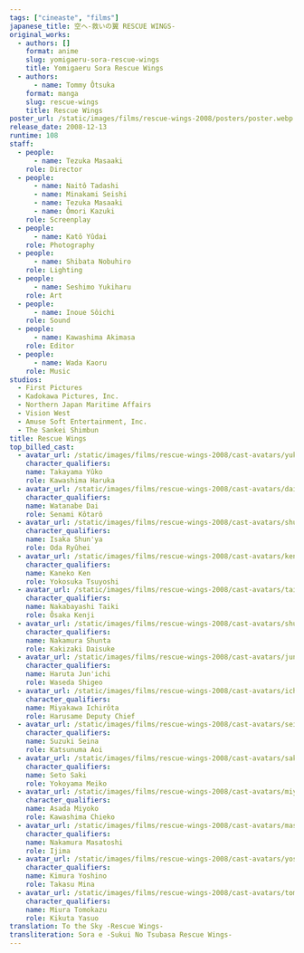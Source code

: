```yaml
---
tags: ["cineaste", "films"]
japanese_title: 空へ-救いの翼 RESCUE WINGS-
original_works:
  - authors: []
    format: anime
    slug: yomigaeru-sora-rescue-wings
    title: Yomigaeru Sora Rescue Wings
  - authors:
      - name: Tommy Ôtsuka
    format: manga
    slug: rescue-wings
    title: Rescue Wings
poster_url: /static/images/films/rescue-wings-2008/posters/poster.webp
release_date: 2008-12-13
runtime: 108
staff:
  - people:
      - name: Tezuka Masaaki
    role: Director
  - people:
      - name: Naitô Tadashi
      - name: Minakami Seishi
      - name: Tezuka Masaaki
      - name: Ômori Kazuki
    role: Screenplay
  - people:
      - name: Katô Yûdai
    role: Photography
  - people:
      - name: Shibata Nobuhiro
    role: Lighting
  - people:
      - name: Seshimo Yukiharu
    role: Art
  - people:
      - name: Inoue Sôichi
    role: Sound
  - people:
      - name: Kawashima Akimasa
    role: Editor
  - people:
      - name: Wada Kaoru
    role: Music
studios:
  - First Pictures
  - Kadokawa Pictures, Inc.
  - Northern Japan Maritime Affairs
  - Vision West
  - Amuse Soft Entertainment, Inc.
  - The Sankei Shimbun
title: Rescue Wings
top_billed_cast:
  - avatar_url: /static/images/films/rescue-wings-2008/cast-avatars/yuko-takayama-0.webp
    character_qualifiers:
    name: Takayama Yûko
    role: Kawashima Haruka
  - avatar_url: /static/images/films/rescue-wings-2008/cast-avatars/dai-watanabe-0.webp
    character_qualifiers:
    name: Watanabe Dai
    role: Senami Kôtarô
  - avatar_url: /static/images/films/rescue-wings-2008/cast-avatars/shunya-isaka-0.webp
    character_qualifiers:
    name: Isaka Shun'ya
    role: Oda Ryûhei
  - avatar_url: /static/images/films/rescue-wings-2008/cast-avatars/ken-kaneko-0.webp
    character_qualifiers:
    name: Kaneko Ken
    role: Yokosuka Tsuyoshi
  - avatar_url: /static/images/films/rescue-wings-2008/cast-avatars/taiki-nakabayashi-0.webp
    character_qualifiers:
    name: Nakabayashi Taiki
    role: Ôsaka Kenji
  - avatar_url: /static/images/films/rescue-wings-2008/cast-avatars/shunta-nakamura-0.webp
    character_qualifiers:
    name: Nakamura Shunta
    role: Kakizaki Daisuke
  - avatar_url: /static/images/films/rescue-wings-2008/cast-avatars/junichi-haruta-0.webp
    character_qualifiers:
    name: Haruta Jun'ichi
    role: Waseda Shigeo
  - avatar_url: /static/images/films/rescue-wings-2008/cast-avatars/ichirota-miyakawa-0.webp
    character_qualifiers:
    name: Miyakawa Ichirôta
    role: Harusame Deputy Chief
  - avatar_url: /static/images/films/rescue-wings-2008/cast-avatars/seina-suzuki-0.webp
    character_qualifiers:
    name: Suzuki Seina
    role: Katsunuma Aoi
  - avatar_url: /static/images/films/rescue-wings-2008/cast-avatars/saki-seto-0.webp
    character_qualifiers:
    name: Seto Saki
    role: Yokoyama Meiko
  - avatar_url: /static/images/films/rescue-wings-2008/cast-avatars/miyoko-asada-0.webp
    character_qualifiers:
    name: Asada Miyoko
    role: Kawashima Chieko
  - avatar_url: /static/images/films/rescue-wings-2008/cast-avatars/masatoshi-nakamura-0.webp
    character_qualifiers:
    name: Nakamura Masatoshi
    role: Ijima
  - avatar_url: /static/images/films/rescue-wings-2008/cast-avatars/yoshino-kimura-0.webp
    character_qualifiers:
    name: Kimura Yoshino
    role: Takasu Mina
  - avatar_url: /static/images/films/rescue-wings-2008/cast-avatars/tomokazu-miura-0.webp
    character_qualifiers:
    name: Miura Tomokazu
    role: Kikuta Yasuo
translation: To the Sky -Rescue Wings-
transliteration: Sora e -Sukui No Tsubasa Rescue Wings-
---
```

